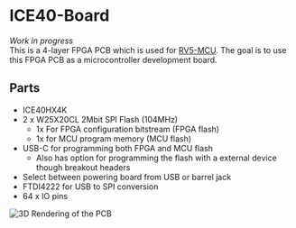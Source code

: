 # ICE40-Board
*Work in progress*  
This is a 4-layer FPGA PCB which is used for [RV5-MCU](https://github.com/SyedAnasAlam/RV5-MCU). The goal is to use this FPGA PCB as a microcontroller development board. 
## Parts
- ICE40HX4K
- 2 x W25X20CL 2Mbit SPI Flash (104MHz)
    - 1x For FPGA configuration bitstream (FPGA flash)
    - 1x for MCU program memory (MCU flash)
- USB-C for programming both FPGA and MCU flash
    - Also has option for programming the flash with a external device though breakout headers
- Select between powering board from USB or barrel jack
- FTDI4222 for USB to SPI conversion
- 64 x IO pins  
  
![3D Rendering of the PCB](https://i.imgur.com/5hSbpcV.png)